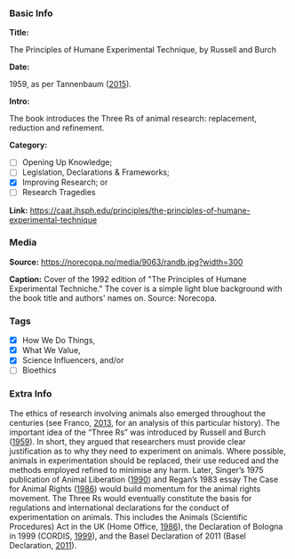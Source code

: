 ### Basic Info

**Title:**

The Principles of Humane Experimental Technique, by Russell and Burch

**Date:**

1959, as per Tannenbaum ([2015](https://www.ncbi.nlm.nih.gov/pmc/articles/PMC4382615/)).

**Intro:**

The book introduces the Three Rs of animal research: replacement, reduction and refinement.

**Category:** 

- [ ] Opening Up Knowledge;
- [ ] Legislation, Declarations & Frameworks;
- [x] Improving Research; or
- [ ] Research Tragedies

**Link:**
https://caat.jhsph.edu/principles/the-principles-of-humane-experimental-technique

### Media

**Source:** 
https://norecopa.no/media/9063/randb.jpg?width=300

**Caption:** 
Cover of the 1992 edition of "The Principles of Humane Experimental Techniche." The cover is a simple light blue background with the book title and authors' names on. Source: Norecopa.

### Tags

- [x] How We Do Things, 
- [x] What We Value, 
- [x] Science Influencers, and/or 
- [ ] Bioethics

### Extra Info

The ethics of research involving animals also emerged throughout the centuries (see Franco, [2013](https://doi.org/10.3390/ani3010238), for an analysis of this particular history). The important idea of the “Three Rs” was introduced by Russell and Burch ([1959](https://caat.jhsph.edu/principles/the-principles-of-humane-experimental-technique)). In short, they argued that researchers must provide clear justification as to why they need to experiment on animals. Where possible, animals in experimentation should be replaced, their use reduced and the methods employed refined to minimise any harm. Later, Singer’s 1975 publication of Animal Liberation ([1990](https://www.worldcat.org/title/animal-liberation/oclc/20758985)) and Regan’s 1983 essay The Case for Animal Rights ([1986](https://www.wellbeingintlstudiesrepository.org/cgi/viewcontent.cgi?article=1003&context=acwp_awap)) would build momentum for the animal rights movement. The Three Rs would eventually constitute the basis for regulations and international declarations for the conduct of experimentation on animals. This includes the Animals (Scientific Procedures) Act in the UK (Home Office, [1986](https://assets.publishing.service.gov.uk/government/uploads/system/uploads/attachment_data/file/535574/working-with-wild-animals-160706.pdf)), the Declaration of Bologna in 1999 (CORDIS, [1999](https://cordis.europa.eu/article/id/13695-life-scientists-adopt-declaration-of-bologna)), and the Basel Declaration of 2011 (Basel Declaration, [2011](https://www.basel-declaration.org/basel-declaration/the-3rs/)).
